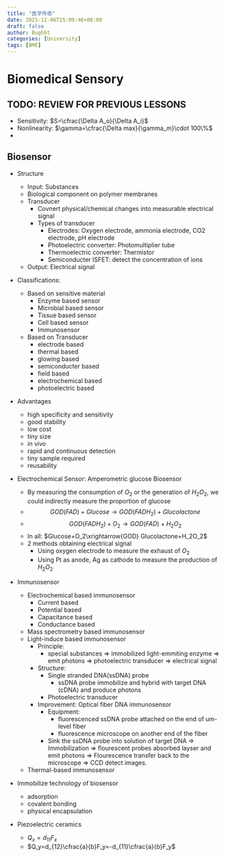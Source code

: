 ```yaml
---
title: "医学传感"
date: 2021-12-06T15:09:46+08:00
draft: false
author: Bughht 
categories: [University]
tags: [BME]
---
```


# Biomedical Sensory

## TODO: REVIEW FOR PREVIOUS LESSONS

+ Sensitivity: $S=\cfrac{\Delta A_o}{\Delta A_i}$
+ Nonlinearity: $\gamma=\cfrac{\Delta max}{\gamma_m}\cdot 100\%$
+ 


## Biosensor
+ Structure
  + Input: Substances
  + Biological component on polymer membranes
  + Transducer
    + Covnert physical/chemical changes into measurable electrical signal
    + Types of transducer
      + Electrodes: Oxygen electrode, ammonia electrode, CO2 electrode, pH electrode
      + Photoelectric converter: Photomultiplier tube
      + Thermoelectric converter: Thermistor
      + Semiconducter ISFET: detect the concentration of ions
  + Output: Electrical signal
+ Classifications:
  + Based on sensitive material
    + Enzyme based sensor
    + Microbial based sensor
    + Tissue based sensor
    + Cell based sensor
    + Immunosensor
  + Based on Transducer
    + electrode based
    + thermal based
    + glowing based
    + semiconducter based
    + field based
    + electrochemical based
    + photoelectric based
+ Advantages
  + high specificity and sensitivity
  + good stability
  + low cost
  + tiny size
  + in vivo
  + rapid and continuous detection
  + tiny sample required
  + reusability
+ Electrochemical Sensor: Amperometric glucose Biosensor
  + By measuring the consumption of $O_2$ or the generation of $H_2O_2$, we could indirectly measure the proportion of glucose
  + $$GOD(FAD)+Glucose\rightarrow GOD(FADH_2)+ Glucolactone$$
  + $$GOD(FADH_2)+O_2\rightarrow GOD(FAD)+H_2O_2$$
  + In all: $Glucose+O_2\xrightarrow{GOD} Glucolactone+H_2O_2$
  + 2 methods obtaining electrical signal
    + Using oxygen electrode to measure the exhaust of $O_2$
    + Using Pt as anode, Ag as cathode to measure the production of $H_2O_2$
+ Immunosensor
  + Electrochemical based immunosensor
    + Current based
    + Potential based
    + Capacitance based
    + Conductance based
  + Mass spectrometry based immunosensor
  + Light-induce based immunosensor
    + Principle:
      + special substances $\Rightarrow$ immobilized light-emmiting enzyme $\Rightarrow$ emit photons $\Rightarrow$ photoelectric transducer $\Rightarrow$ electrical signal
    + Structure:
      + Single stranded DNA(ssDNA) probe
        + ssDNA probe immobilize and hybrid with target DNA (cDNA) and produce photons
      + Photoelectric transducer
    + Improvement: Optical fiber DNA immunosensor
      + Equipment:
        + fluorescenced ssDNA probe attached on the end of um-level fiber
        + fluorescence microscope on another end of the fiber
      + Sink the ssDNA probe into solution of target DNA $\Rightarrow$ Immobilization $\Rightarrow$ flourescent probes absorbed layser and emit photons $\Rightarrow$ Flourescence transfer back to the microscope $\Rightarrow$ CCD detect images.
  + Thermal-based immunosensor
+ Immobilize technology of biosensor
  + adsorption
  + covalent bonding
  + physical encapsulation

+ Piezoelectric ceramics
  + $Q_x=d_{11}F_x$
  + $Q_y=d_{12}\cfrac{a}{b}F_y=-d_{11}\cfrac{a}{b}F_y$
